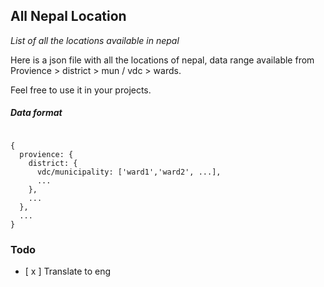 ## All Nepal Location

_List of all the locations available in nepal_

Here is a json file with all the locations of nepal, data range available from Provience > district > mun / vdc > wards.

Feel free to use it in your projects.

##### Data format

```

{
  provience: {
    district: {
      vdc/municipality: ['ward1','ward2', ...],
      ...
    },
    ...
  },
  ...
}
```

### Todo

- [ x ] Translate to eng

